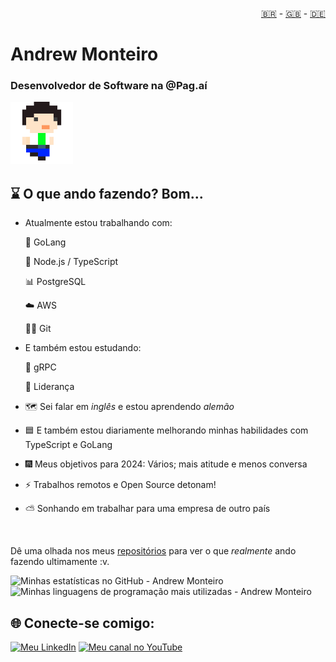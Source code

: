 <p align="right">
  <a href="README.pt.md">🇧🇷</a> - <a href="README.md">🇬🇧</a> - <a href="README.de.md">🇩🇪</a>
</p>

# Andrew Monteiro

### Desenvolvedor de Software na @Pag.aí

<img src="https://raw.githubusercontent.com/Andrew-2609/mec-man/main/logo-gif.gif" alt="Mec-Man logo" width="100" height="100" />

## ⌛ O que ando fazendo? Bom...

- Atualmente estou trabalhando com:

  🐹 GoLang

  🤖 Node.js / TypeScript

  📊 PostgreSQL

  ☁️ AWS

  👨‍💻 Git

- E também estou estudando:

  📡 gRPC

  🥇 Liderança

- 🗺 Sei falar em *inglês* e estou aprendendo *alemão*
- 🟦 E também estou diariamente melhorando minhas habilidades com TypeScript e GoLang
- 🎆 Meus objetivos para 2024: Vários; mais atitude e menos conversa
- ⚡ Trabalhos remotos e Open Source detonam!
- ⛅ Sonhando em trabalhar para uma empresa de outro país

<br/>

Dê uma olhada nos meus [repositórios](https://github.com/Andrew-2609?tab=repositories) para ver o que *realmente* ando fazendo ultimamente :v.

<p align="left">
 <img alt="Minhas estatísticas no GitHub - Andrew Monteiro" src="https://github-readme-stats.vercel.app/api?username=andrew-2609&show_icons=true&hide_border=true&theme=tokyonight&locale=pt-br" height="190"> 
 <img alt="Minhas linguagens de programação mais utilizadas - Andrew Monteiro" src="https://github-readme-stats.vercel.app/api/top-langs/?username=andrew-2609&layout=compact&hide_border=true&langs_count=8&theme=tokyonight&exclude_repo=Eccezionale-MVC,CorporacaoUmbrella,diversos,projetos&locale=pt-br">
</p>

## 🌐 Conecte-se comigo:
<a href="https://www.linkedin.com/in/andrew-2609/" target="_blank"><img alt="Meu LinkedIn" src="https://img.shields.io/badge/-LinkedIn-%230077B5?style=for-the-badge&logo=linkedin&logoColor=white"></a>
<a href="https://www.youtube.com/channel/UCmQ39rZeUW3dxMiSjm6YX7Q" target="_blank"><img alt="Meu canal no YouTube" src="https://img.shields.io/badge/YouTube-FF0000?style=for-the-badge&logo=youtube&logoColor=white"></a>
